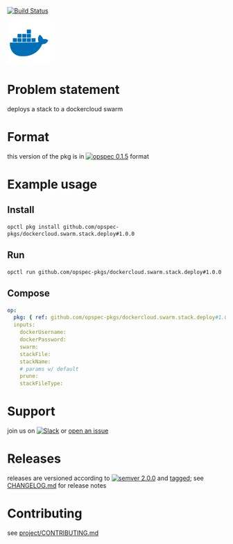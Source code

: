 [![Build Status](https://travis-ci.org/opspec-pkgs/dockercloud.swarm.stack.deploy.svg?branch=master)](https://travis-ci.org/opspec-pkgs/dockercloud.swarm.stack.deploy)

<img src="icon.svg" alt="icon" height="100px">

# Problem statement

deploys a stack to a dockercloud swarm

# Format

this version of the pkg is in [![opspec 0.1.5](https://img.shields.io/badge/opspec-0.1.5-brightgreen.svg?colorA=6b6b6b&colorB=fc16be)](https://opspec.io/0.1.5/packages.html) format

# Example usage

## Install

```shell
opctl pkg install github.com/opspec-pkgs/dockercloud.swarm.stack.deploy#1.0.0
```

## Run

```
opctl run github.com/opspec-pkgs/dockercloud.swarm.stack.deploy#1.0.0
```

## Compose

```yaml
op:
  pkg: { ref: github.com/opspec-pkgs/dockercloud.swarm.stack.deploy#1.0.0 }
  inputs:
    dockerUsername:
    dockerPassword:
    swarm:
    stackFile:
    stackName:
    # params w/ default
    prune:
    stackFileType:
```

# Support

join us on
[![Slack](https://opspec-slackin.herokuapp.com/badge.svg)](https://opspec-slackin.herokuapp.com/)
or
[open an issue](https://github.com/opspec-pkgs/dockercloud.swarm.stack.deploy/issues)

# Releases

releases are versioned according to
[![semver 2.0.0](https://img.shields.io/badge/semver-2.0.0-brightgreen.svg)](http://semver.org/spec/v2.0.0.html)
and [tagged](https://git-scm.com/book/en/v2/Git-Basics-Tagging); see
[CHANGELOG.md](CHANGELOG.md) for release notes

# Contributing

see
[project/CONTRIBUTING.md](https://github.com/opspec-pkgs/project/blob/master/CONTRIBUTING.md)
